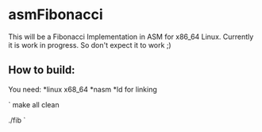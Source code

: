 # asmFibonacci

This will be a Fibonacci Implementation in ASM for x86_64 Linux. Currently it is work in progress. So don't expect it to work ;)

## How to build:
You need:
	*linux x68_64
	*nasm
	*ld for linking


`
make all clean

./fib
`
